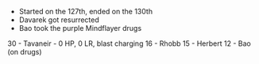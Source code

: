 * Started on the 127th, ended on the 130th
* Davarek got resurrected
* Bao took the purple Mindflayer drugs

30 - Tavaneir - 0 HP, 0 LR, blast charging
16 - Rhobb
15 - Herbert
12 - Bao (on drugs)